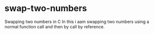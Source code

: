 # swap-two-numbers
Swapping two numbers in C
In this i aam swapping two numbers using a normal function call and then by call by reference.
